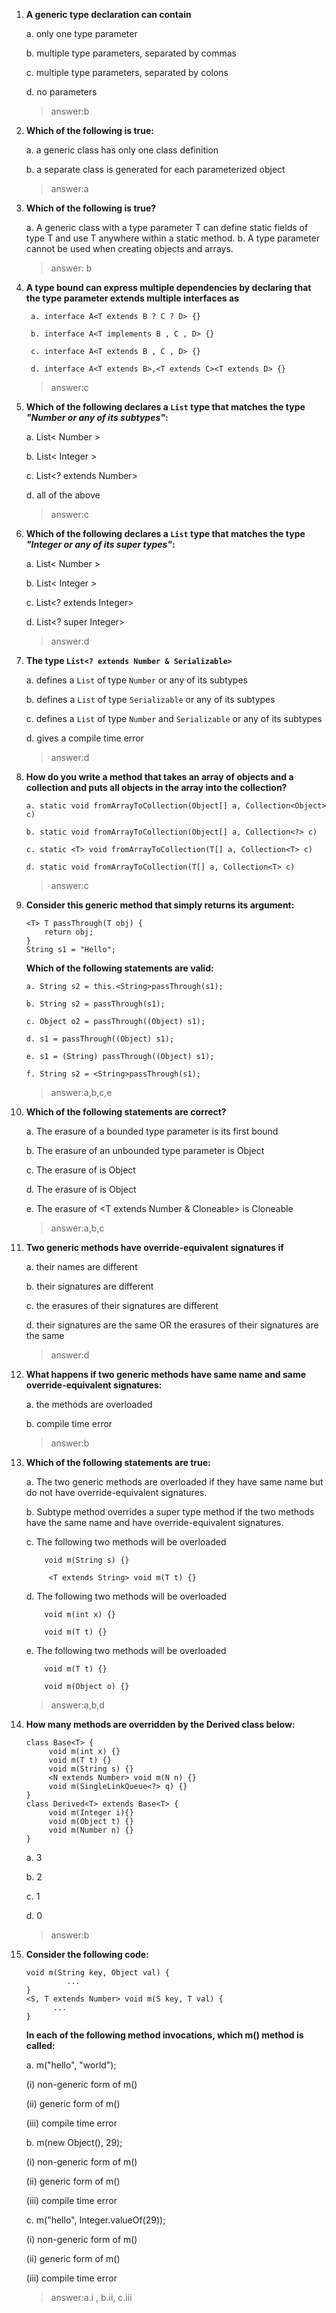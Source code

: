 1. **A generic type declaration can contain**

   a. only one type parameter

   b. multiple type parameters, separated by commas

   c. multiple type parameters, separated by colons

   d. no parameters

   > answer:b

2. **Which of the following is true:**

   a. a generic class has only one class definition

   b. a separate class is generated for each parameterized object

   > answer:a

3. **Which of the following is true?**

    a. A generic class with a type parameter T can define static fields of type T and use T anywhere within a static method.
    b. A type parameter cannot be used when creating objects and arrays.

    > answer: b

5.  **A type bound can express multiple dependencies by declaring that the type parameter extends multiple interfaces as**

         a. interface A<T extends B ? C ? D> {}

         b. interface A<T implements B , C , D> {}

         c. interface A<T extends B , C , D> {}

         d. interface A<T extends B>,<T extends C><T extends D> {}

      > answer:c

6. **Which of the following declares a `List` type that matches the type _"Number or any of its subtypes"_:**

    a. List< Number >

    b. List< Integer >

    c. List<? extends Number>

    d. all of the above

    > answer:c

7.  **Which of the following declares a `List` type that matches the type _"Integer or any of its super types"_:**

    a. List< Number >

    b. List< Integer >

    c. List<? extends Integer>

    d. List<? super Integer>

    > answer:d

8.  **The type `List<? extends Number & Serializable>`**

    a. defines a `List` of type `Number` or any of its subtypes

    b. defines a `List` of type `Serializable` or any of its subtypes

    c. defines a `List` of type `Number` and `Serializable` or any of its subtypes

    d. gives a compile time error

    > answer:d

9.  **How do you write a method that takes an array of objects and a collection and puts all objects in the array into the collection?**

        a. static void fromArrayToCollection(Object[] a, Collection<Object> c)

        b. static void fromArrayToCollection(Object[] a, Collection<?> c)

        c. static <T> void fromArrayToCollection(T[] a, Collection<T> c)

        d. static void fromArrayToCollection(T[] a, Collection<T> c)

    > answer:c

10. **Consider this generic method that simply returns its argument:**

        <T> T passThrough(T obj) {
            return obj;
        }
        String s1 = "Hello";

    **Which of the following statements are valid:**

        a. String s2 = this.<String>passThrough(s1);

        b. String s2 = passThrough(s1);

        c. Object o2 = passThrough((Object) s1);

        d. s1 = passThrough((Object) s1);

        e. s1 = (String) passThrough((Object) s1);

        f. String s2 = <String>passThrough(s1);

    > answer:a,b,c,e

11. **Which of the following statements are correct?**

    a. The erasure of a bounded type parameter is its first bound

    b. The erasure of an unbounded type parameter is Object

    c. The erasure of <T> is Object

    d. The erasure of <T extends Number> is Object

    e. The erasure of <T extends Number & Cloneable> is Cloneable

    > answer:a,b,c

12. **Two generic methods have override-equivalent signatures if**

    a. their names are different

    b. their signatures are different

    c. the erasures of their signatures are different

    d. their signatures are the same OR the erasures of their signatures are the same

    > answer:d

13. **What happens if two generic methods have same name and same override-equivalent signatures:**

    a. the methods are overloaded

    b. compile time error

    > answer:b

14. **Which of the following statements are true:**

    a. The two generic methods are overloaded if they have same name but do not have override-equivalent signatures.

    b. Subtype method overrides a super type method if the two methods have the same name and have override-equivalent signatures.

    c. The following two methods will be overloaded

            void m(String s) {}

             <T extends String> void m(T t) {}

    d. The following two methods will be overloaded

            void m(int x) {}

            void m(T t) {}

    e. The following two methods will be overloaded

            void m(T t) {}

            void m(Object o) {}

    > answer:a,b,d

15. **How many methods are overridden by the Derived class below:**

        class Base<T> {
             void m(int x) {}
             void m(T t) {}
             void m(String s) {}
             <N extends Number> void m(N n) {}
             void m(SingleLinkQueue<?> q) {}
        }
        class Derived<T> extends Base<T> {
             void m(Integer i){}
             void m(Object t) {}
             void m(Number n) {}
        }

    a. 3

    b. 2

    c. 1

    d. 0

    > answer:b

16. **Consider the following code:**

        void m(String key, Object val) {
                 ...
        }
        <S, T extends Number> void m(S key, T val) {
              ...
        }

    **In each of the following method invocations, which m() method is called:**

    a. m("hello", "world");


    (i) non-generic form of m()

    (ii) generic form of m()

    (iii) compile time error

    b. m(new Object(), 29);

    (i) non-generic form of m()

    (ii) generic form of m()

    (iii) compile time error

    c. m("hello", Integer.valueOf(29));

    (i) non-generic form of m()

    (ii) generic form of m()

    (iii) compile time error

    > answer:a.i , b.ii, c.iii
